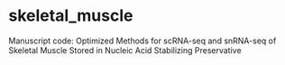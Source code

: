 # skeletal_muscle
Manuscript code: Optimized Methods for scRNA-seq and snRNA-seq of Skeletal Muscle Stored in Nucleic Acid Stabilizing Preservative
